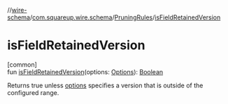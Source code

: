 //[wire-schema](../../../index.md)/[com.squareup.wire.schema](../index.md)/[PruningRules](index.md)/[isFieldRetainedVersion](is-field-retained-version.md)

# isFieldRetainedVersion

[common]\
fun [isFieldRetainedVersion](is-field-retained-version.md)(options: [Options](../-options/index.md)): [Boolean](https://kotlinlang.org/api/latest/jvm/stdlib/kotlin/-boolean/index.html)

Returns true unless [options](is-field-retained-version.md) specifies a version that is outside of the configured range.
